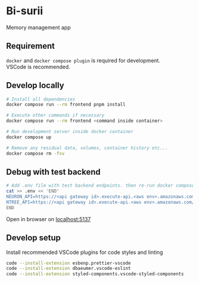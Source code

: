 # Bi-surii

Memory management app

## Requirement

`docker` and `docker compose plugin` is required for development.  
VSCode is recommended.

## Develop locally

```bash
# Install all dependencies
docker compose run --rm frontend pnpm install

# Execute other commands if necessary
docker compose run --rm frontend <command inside container>

# Run development server inside docker container
docker compose up

# Remove any residual data, volumes, container history etc...
docker compose rm -fsv
```

## Debug with test backend

```bash
# Add .env file with test backend endpoints. then re-run docker compose
cat >> .env << 'END'
NEURON_API=https://<api gateway id>.execute-api.<aws env>.amazonaws.com/prod/neuron
NTREE_API=https://<api gateway id>.execute-api.<aws env>.amazonaws.com/prod/ntree
END
```

Open in browser on [localhost:5137](http://localhost:5173/)

## Develop setup

Install recommended VSCode plugins for code styles and linting

```bash
code --install-extension esbenp.prettier-vscode
code --install-extension dbaeumer.vscode-eslint
code --install-extension styled-components.vscode-styled-components
```
